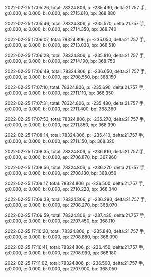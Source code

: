 2022-02-25 17:05:26, total: 78324.806, p: -235.430, delta:21.757 手, g:0.000, e: 0.000, b: 0.000, ep: 2715.610, bp: 368.880

2022-02-25 17:05:46, total: 78324.806, p: -235.570, delta:21.757 手, g:0.000, e: 0.000, b: 0.000, ep: 2714.350, bp: 368.740

2022-02-25 17:06:07, total: 78324.806, p: -235.050, delta:21.757 手, g:0.000, e: 0.000, b: 0.000, ep: 2713.030, bp: 368.510

2022-02-25 17:06:28, total: 78324.806, p: -235.810, delta:21.757 手, g:0.000, e: 0.000, b: 0.000, ep: 2714.190, bp: 368.750

2022-02-25 17:06:49, total: 78324.806, p: -236.650, delta:21.757 手, g:0.000, e: 0.000, b: 0.000, ep: 2708.550, bp: 368.150

2022-02-25 17:07:10, total: 78324.806, p: -235.690, delta:21.757 手, g:0.000, e: 0.000, b: 0.000, ep: 2711.110, bp: 368.350

2022-02-25 17:07:31, total: 78324.806, p: -235.480, delta:21.757 手, g:0.000, e: 0.000, b: 0.000, ep: 2711.400, bp: 368.360

2022-02-25 17:07:53, total: 78324.806, p: -235.270, delta:21.757 手, g:0.000, e: 0.000, b: 0.000, ep: 2711.850, bp: 368.390

2022-02-25 17:08:14, total: 78324.806, p: -235.410, delta:21.757 手, g:0.000, e: 0.000, b: 0.000, ep: 2711.150, bp: 368.320

2022-02-25 17:08:35, total: 78324.806, p: -236.810, delta:21.757 手, g:0.000, e: 0.000, b: 0.000, ep: 2706.870, bp: 367.960

2022-02-25 17:08:56, total: 78324.806, p: -236.270, delta:21.757 手, g:0.000, e: 0.000, b: 0.000, ep: 2708.130, bp: 368.050

2022-02-25 17:09:17, total: 78324.806, p: -236.500, delta:21.757 手, g:0.000, e: 0.000, b: 0.000, ep: 2710.220, bp: 368.340

2022-02-25 17:09:38, total: 78324.806, p: -236.290, delta:21.757 手, g:0.000, e: 0.000, b: 0.000, ep: 2708.270, bp: 368.070

2022-02-25 17:09:59, total: 78324.806, p: -237.430, delta:21.757 手, g:0.000, e: 0.000, b: 0.000, ep: 2707.450, bp: 368.110

2022-02-25 17:10:20, total: 78324.806, p: -235.840, delta:21.757 手, g:0.000, e: 0.000, b: 0.000, ep: 2708.880, bp: 368.090

2022-02-25 17:10:41, total: 78324.806, p: -236.450, delta:21.757 手, g:0.000, e: 0.000, b: 0.000, ep: 2708.990, bp: 368.180

2022-02-25 17:11:02, total: 78324.806, p: -236.500, delta:21.757 手, g:0.000, e: 0.000, b: 0.000, ep: 2707.900, bp: 368.050